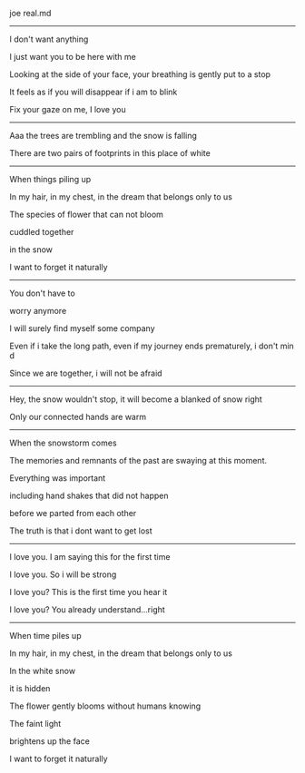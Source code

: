 joe real.md

---

I don't want anything

I just want you to be here with me

Looking at the side of your face, your breathing is gently put to a stop

It feels as if you will disappear if i am to blink

Fix your gaze on me, I love you

---

Aaa the trees are trembling and the snow is falling

There are two pairs of footprints in this place of white

---

When things piling up

In my hair, in my chest, in the dream that belongs only to us

The species of flower that can not bloom

cuddled together

in the snow

I want to forget it naturally

---

You don't have to

worry anymore

I will surely find myself some company

Even if i take the long path, even if my journey ends prematurely, i don't mind

Since we are together, i will not be afraid

---

Hey, the snow wouldn't stop, it will become a blanked of snow right

Only our connected hands are warm

---

When the snowstorm comes

The memories and remnants of the past are swaying at this moment.

Everything was important

including hand shakes that did not happen

before we parted from each other

The truth is that i dont want to get lost

---

I love you. I am saying this for the first time

I love you. So i will be strong

I love you? This is the first time you hear it

I love you? You already understand...right

---

When time piles up

In my hair, in my chest, in the dream that belongs only to us

In the white snow

it is hidden

The flower gently blooms without humans knowing

The faint light

brightens up the face

I want to forget it naturally
